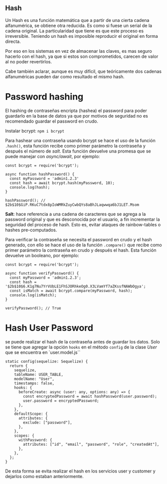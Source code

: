 ## Hash

Un Hash es una función matemática que a partir de una cierta cadena alfanumérica, se obtiene otra reducida. Es como si fuese un serial de la cadena original. La particularidad que tiene es que este proceso es irreversible. Teniendo un hash es imposible reproducir el original en forma directa.

Por eso en los sistemas en vez de almacenar las claves, es mas seguro hacerlo con el hash, ya que si estos son comprometidos, carecen de valor al no poder revertirlos.

Cabe también aclarar, aunque es muy difícil, que teóricamente dos cadenas alfanuméricas pueden dar como resultado el mismo hash.

# Password hashing

El hashing de contraseñas encripta (hashea) el password para poder guardarlo en la base de datos ya que por motivos de seguridad no es recomendado guardar el password en crudo.

Instalar bcrypt: `npm i bcrypt`

Para hashear una contraseña usando bcrypt se hace el uso de la función `.hash()`, esta función recibe como primer parámetro la contraseña y después el número de _salt_. Esta función devuelve una promesa que se puede manejar con _async/await_, por ejemplo:

    const bcrypt = require('bcrypt');

    async function hashPassword() {
      const myPassword = 'admin1.2.3'
      const hash = await bcrypt.hash(myPassword, 10);
      console.log(hash);
    }

    hashPassword(); // $2b$10$GiP.RKuC7tdx8pIoWMRkZuyCwbQYs8aBhJLaqwwqa6bJ1LET.Msom

**Salt**: hace referencia a una cadena de caracteres que se agrega a la password original y que es desconocida por el usuario, a fin incrementar la seguridad del proceso de hash. Esto es, evitar ataques de rainbow-tables o hashes pre-computados.

Para verificar la contraseña se necesita el password en crudo y el hash generado, con ello se hace el uso de la función `.compare()` que recibe como primer parámetro la contraseña en crudo y después el hash. Esta función devuelve un booleano, por ejemplo:

    const bcrypt = require('bcrypt');

    async function verifyPassword() {
      const myPassword = 'admin1.2.3';
      const hash = '$2b$10$6.K1g7Nu7YrVUbLE1FhSJORhkeOg0.X3LVamYf7aZKssfNAWbOgya';
      const isMatch = await bcrypt.compare(myPassword, hash);
      console.log(isMatch);
    }

    verifyPassword(); // True

# Hash User Password

se puede realizar el hash de la contraseña antes de guardar los datos. Solo se tiene que agregar la opción `hooks` en el método `config` de la clase _User_ que se encuentra en `user.model.js``

    static config(sequelize: Sequelize) {
      return {
        sequelize,
        tableName: USER_TABLE,
        modelName: "User",
        timestamps: false,
        hooks: {
          beforeCreate: async (user: any, options: any) => {
            const encryptedPassword = await hashPassword(user.password);
            user.password = encryptedPassword;
          },
        },
        defaultScope: {
          attributes: {
            exclude: ["password"],
          },
        },
        scopes: {
          withPassword: {
            attributes: ["id", "email", "password", "role", "createdAt"],
          },
        },
      };
    }

De esta forma se evita realizar el hash en los servicios user y customer y dejarlos como estaban anteriormente.
